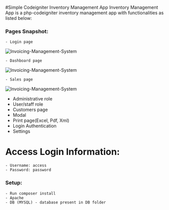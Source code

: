 #Simple Codeigniter Inventory Management App
Inventory Management App is a php-codeigniter inventory management app with functionalities as listed below:

### Pages Snapshot:
    - Login page
![Invoicing-Management-System](https://github.com/decodeMe001/Invoicing-Management-System/blob/master/assets/img/login.JPG)

    - Dashboard page
![Invoicing-Management-System](https://github.com/decodeMe001/Invoicing-Management-System/blob/master/assets/img/dashboard.JPG)

    - Sales page
![Invoicing-Management-System](https://github.com/decodeMe001/Invoicing-Management-System/blob/master/assets/img/sales.JPG)


  - Administrative role
  - User/staff role
  - Customers page
  - Modal
  - Print page(Excel, Pdf, Xml)
  - Login Authentication
  - Settings

  # Access Login Information:

    - Username: access
    - Password: password

### Setup:
    - Run composer install
    - Apache
    - DB (MYSQL) - database present in DB folder
